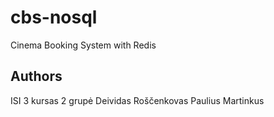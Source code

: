 # cbs-nosql

Cinema Booking System with Redis

## Authors
ISI 3 kursas 2 grupė
Deividas Roščenkovas
Paulius Martinkus
